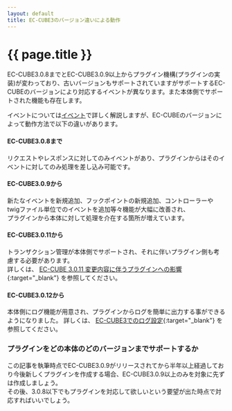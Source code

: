 ```yaml
---
layout: default
title: EC-CUBE3のバージョン違いによる動作
---
```


# {{ page.title }}

EC-CUBE3.0.8までとEC-CUBE3.0.9以上からプラグイン機構(プラグインの実装)が変わっており、古いバージョンもサポートされていますがサポートするEC-CUBEのバージョンにより対応するイベントが異なります。また本体側でサポートされた機能も存在します。

イベントについては[イベント](event)で詳しく解説しますが、EC-CUBEのバージョンによって動作方法で以下の違いがあります。

#### EC-CUBE3.0.8まで
リクエストやレスポンスに対してのみイベントがあり、プラグインからはそのイベントに対してのみ処理を差し込み可能です。


#### EC-CUBE3.0.9から
新たなイベントを新規追加、フックポイントの新規追加、コントローラーやtwigファイル単位でのイベントを追加等々機能が大幅に改善され、  
プラグインから本体に対して処理を介在する箇所が増えています。


#### EC-CUBE3.0.11から
トランザクション管理が本体側でサポートされ、それに伴いプラグイン側も考慮する必要があります。  
詳しくは、 [EC-CUBE 3.0.11 変更内容に伴うプラグインへの影響](/guideline/plugin-update-for3.0.11){:target="_blank"} を参照してください。

#### EC-CUBE3.0.12から
本体側にログ機能が用意され、プラグインからログを簡単に出力する事ができるようになりました。
詳しくは、 [EC-CUBE3でのログ設定](/log){:target="_blank"} を参照してください。


### プラグインをどの本体のどのバージョンまでサポートするか
この記事を執筆時点でEC-CUBE3.0.9がリリースされてから半年以上経過しており今後新しくプラグインを作成する場合、EC-CUBE3.0.9以上のみを対象に先ずは作成しましょう。  
その後、3.0.8以下でもプラグインを対応して欲しいという要望が出た時点で対応すればいいでしょう。
